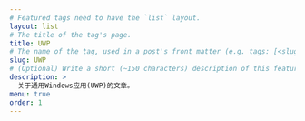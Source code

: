 ```yaml
---
# Featured tags need to have the `list` layout.
layout: list
# The title of the tag's page.
title: UWP
# The name of the tag, used in a post's front matter (e.g. tags: [<slug>]).
slug: UWP
# (Optional) Write a short (~150 characters) description of this featured tag.
description: >
  关于通用Windows应用(UWP)的文章。
menu: true
order: 1
---
```

